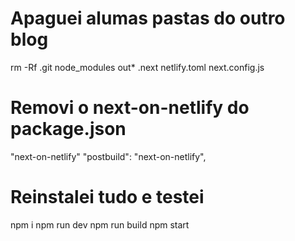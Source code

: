 # Apaguei alumas pastas do outro blog
rm -Rf .git node_modules out* .next netlify.toml next.config.js

# Removi o next-on-netlify do package.json
"next-on-netlify"
"postbuild": "next-on-netlify",

# Reinstalei tudo e testei
npm i
npm run dev
npm run build
npm start
